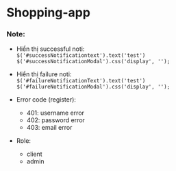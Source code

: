 # Shopping-app

### Note:
- Hiển thị successful noti:  
  `$('#successNotificationtext').text('test')`  
  `$('#successNotificationModal').css('display', '');`
- Hiển thị failure noti:  
  `$('#failureNotificationText').text('test')`  
  `$('#failureNotificationModal').css('display', '');`

- Error code (register):
  + 401: username error
  + 402: password error
  + 403: email error
- Role:
  + client
  + admin